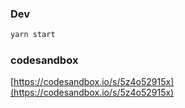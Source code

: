### Dev

```bash
yarn start
```

### codesandbox

[https://codesandbox.io/s/5z4o52915x](https://codesandbox.io/s/5z4o52915x)
